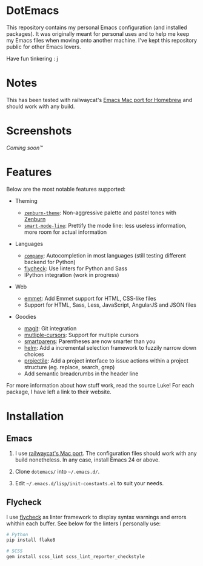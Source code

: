 DotEmacs
========


This repository contains my personal Emacs configuration (and installed
packages). It was originally meant for personal uses and to help me keep my
Emacs files when moving onto another machine. I've kept this repository public
for other Emacs lovers.

Have fun tinkering : j


Notes
=====


This has been tested with railwaycat's [Emacs Mac port for Homebrew][railwaycat-emacs]
and should work with any build.

[railwaycat-emacs]: https://github.com/railwaycat/homebrew-emacsmacport


Screenshots
===========


*Coming soon™*


Features
========


Below are the most notable features supported:

- Theming

    - [`zenburn-theme`][zenburn-theme]: Non-aggressive palette and pastel tones with [Zenburn][zenburn]
    - [`smart-mode-line`][smart-mode-line]: Prettify the mode line: less useless information, more room for
      actual information

- Languages

    - [`company`][company]: Autocompletion in most languages (still testing different backend
      for Python)
    - [flycheck][flycheck]: Use linters for Python and Sass
    - IPython integration (work in progress)

- Web

    - [emmet][emmet]: Add Emmet support for HTML, CSS-like files
    - Support for HTML, Sass, Less, JavaScript, AngularJS and JSON files

- Goodies

    - [magit][magit]: Git integration
    - [mutliple-cursors][mutliple-cursors]: Support for multiple cursors
    - [smartparens][smartparens]: Parentheses are now smarter than you
    - [helm][helm]: Add a incremental selection framework to fuzzily narrow down choices
    - [projectile][projectile]: Add a project interface to issue actions within a project structure (eg.
      replace, search, grep)
    - Add semantic breadcrumbs in the header line

For more information about how stuff work, read the source Luke! For each
package, I have left a link to their website.

[company]: https://github.com/company-mode/company-mode
[emmet]: https://github.com/smihica/emmet-mode
[flycheck]: https://github.com/flycheck/flycheck
[helm]: https://github.com/emacs-helm/helm
[magit]: https://github.com/magit/magit
[mutliple-cursors]: https://github.com/magnars/multiple-cursors.el
[projectile]: https://github.com/bbatsov/projectile
[smart-mode-line]: https://github.com/Malabarba/smart-mode-line/
[smartparens]: https://github.com/Fuco1/smartparens
[zenburn]: http://kippura.org/zenburnpage/
[zenburn-theme]: https://github.com/bbatsov/zenburn-emacs


Installation
============


Emacs
-----


1. I use [railwaycat's Mac port][railwaycat-emacs-releases]. The configuration
   files should work with any build nonetheless. In any case, install Emacs 24
   or above.

1. Clone `dotemacs/` into `~/.emacs.d/`.

1. Edit `~/.emacs.d/lisp/init-constants.el` to suit your needs.

[railwaycat-emacs-releases]: https://github.com/railwaycat/homebrew-emacsmacport/releases


Flycheck
--------


I use [flycheck][flycheck] as linter framework to display syntax warnings and
errors whithin each buffer. See below for the linters I personally use:

```bash
# Python
pip install flake8

# SCSS
gem install scss_lint scss_lint_reporter_checkstyle
```

[flycheck]: https://github.com/flycheck/flycheck
